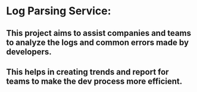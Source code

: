 # Log Parsing Service:
## This project aims to assist companies and teams to analyze the logs and common errors made by developers. 
## This helps in creating trends and report for teams to make the dev process more efficient.
